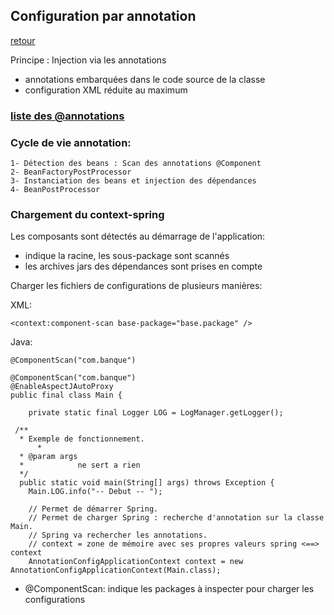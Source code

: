 ## Configuration par annotation

[retour](https://github.com/grouault/spring-tutorial/blob/master/spring-contexte/notes/INDEX.md)

Principe : Injection via les annotations
* annotations embarquées dans le code source de la classe
* configuration XML réduite au maximum

### [liste des @annotations](https://github.com/grouault/spring-tutorial/blob/master/spring-contexte/notes/spring-configuration-annotation/index.md)

### Cycle de vie annotation:
```
1- Détection des beans : Scan des annotations @Component
2- BeanFactoryPostProcessor
3- Instanciation des beans et injection des dépendances
4- BeanPostProcessor
```

### Chargement du context-spring

Les composants sont détectés au démarrage de l'application:
- indique la racine, les sous-package sont scannés
- les archives jars des dépendances sont prises en compte


Charger les fichiers de configurations de plusieurs manières:

XML:
```
<context:component-scan base-package="base.package" />
```

Java:
```
@ComponentScan("com.banque")
```


    @ComponentScan("com.banque")
    @EnableAspectJAutoProxy
    public final class Main {
        
        private static final Logger LOG = LogManager.getLogger();

	 /**
	  * Exemple de fonctionnement.
          *
	  * @param args
	  *            ne sert a rien
	  */
	  public static void main(String[] args) throws Exception {
		Main.LOG.info("-- Debut -- ");

		// Permet de démarrer Spring.
		// Permet de charger Spring : recherche d'annotation sur la classe Main.
		// Spring va rechercher les annotations.
		// context = zone de mémoire avec ses propres valeurs spring <==> context
		AnnotationConfigApplicationContext context = new AnnotationConfigApplicationContext(Main.class);


* @ComponentScan: indique les packages à inspecter pour charger les configurations



